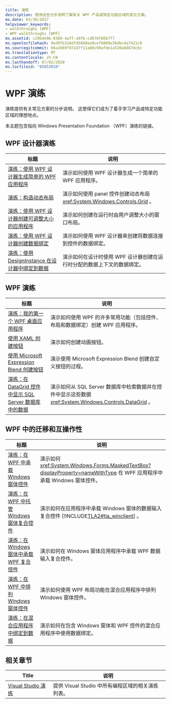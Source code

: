 ```yaml
---
title: 演练
description: 使用这些分步说明了解有关 WPF 产品或特定功能区域的常见方案。
ms.date: 03/30/2017
helpviewer_keywords:
- walkthroughs [WPF]
- WPF walkthroughs [WPF]
ms.assetid: c29bde96-0389-4aff-a9fb-cd678f66b7f7
ms.openlocfilehash: 9ed97b316dfd5608ee9cefb068e36dbc4a7421c0
ms.sourcegitcommit: b6a1869f97a37f11a68c90afde1a520a6887dcbc
ms.translationtype: MT
ms.contentlocale: zh-CN
ms.lasthandoff: 07/02/2020
ms.locfileid: "85853810"
---
```

# <a name="wpf-walkthroughs"></a>WPF 演练
演练提供有关常见方案的分步说明。 这使得它们成为了着手学习产品或特定功能区域的理想地点。

 本主题包含指向 Windows Presentation Foundation （WPF）演练的链接。

## <a name="wpf-designer-walkthroughs"></a>WPF 设计器演练

|标题|说明|
|-----------|-----------------|
|[演练：使用 WPF 设计器生成简单的 WPF 应用程序](https://docs.microsoft.com/previous-versions/visualstudio/visual-studio-2010/bb546972(v=vs.100))|演示如何使用 WPF 设计器生成一个简单的 WPF 应用程序。|
|[演练：构造动态布局](https://docs.microsoft.com/previous-versions/visualstudio/visual-studio-2010/bb514519(v=vs.100))|演示如何使用 panel 控件创建动态布局 <xref:System.Windows.Controls.Grid> 。|
|[演练：使用 WPF 设计器创建可调整大小的应用程序](https://docs.microsoft.com/previous-versions/visualstudio/visual-studio-2010/bb546954(v=vs.100))|演示如何创建在运行时由用户调整大小的窗口布局。|
|[演练：使用 WPF 设计器创建数据绑定](https://docs.microsoft.com/previous-versions/visualstudio/visual-studio-2010/dd434207(v=vs.100))|演示如何使用 WPF 设计器来创建将数据连接到控件的数据绑定。|
|[演练：使用 DesignInstance 在设计器中绑定到数据](https://docs.microsoft.com/previous-versions/visualstudio/visual-studio-2010/dd490796(v=vs.100))|演示如何在设计时使用 WPF 设计器创建在运行时分配的数据上下文的数据绑定。|

## <a name="wpf-walkthroughs"></a>WPF 演练

|标题|说明|
|-----------|-----------------|
|[演练：我的第一个 WPF 桌面应用程序](walkthrough-my-first-wpf-desktop-application.md)|演示如何使用 WPF 的许多常用功能（包括控件、布局和数据绑定）创建 WPF 应用程序。|
|[使用 XAML 创建按钮](../controls/walkthrough-create-a-button-by-using-xaml.md)|演示如何创建动画按钮。|
|[使用 Microsoft Expression Blend 创建按钮](../controls/walkthrough-create-a-button-by-using-microsoft-expression-blend.md)|演示使用 Microsoft Expression Blend 创建自定义按钮的过程。|
|[演练：在 DataGrid 控件中显示 SQL Server 数据库中的数据](../controls/walkthrough-display-data-from-a-sql-server-database-in-a-datagrid-control.md)|演示如何从 SQL Server 数据库中检索数据并在控件中显示这些数据 <xref:System.Windows.Controls.DataGrid> 。|

## <a name="migration-and-interoperability-in-wpf"></a>WPF 中的迁移和互操作性

|标题|说明|
|-----------|-----------------|
|[演练：在 WPF 中承载 Windows 窗体控件](../advanced/walkthrough-hosting-a-windows-forms-control-in-wpf.md)|演示如何 <xref:System.Windows.Forms.MaskedTextBox?displayProperty=nameWithType> 在 WPF 应用程序中承载 Windows 窗体控件。|
|[演练：在 WPF 中托管 Windows 窗体复合控件](../advanced/walkthrough-hosting-a-windows-forms-composite-control-in-wpf.md)|演示如何在应用程序中承载 Windows 窗体的数据输入复合控件 [!INCLUDE[TLA2#tla_winclient](../../../../includes/tla2sharptla-winclient-md.md)] 。|
|[演练：在 Windows 窗体中承载 WPF 复合控件](../advanced/walkthrough-hosting-a-wpf-composite-control-in-windows-forms.md)|演示如何在 Windows 窗体应用程序中承载 WPF 数据输入复合控件。|
|[演练：在 WPF 中排列 Windows 窗体控件](../advanced/walkthrough-arranging-windows-forms-controls-in-wpf.md)|演示如何使用 WPF 布局功能在混合应用程序中排列 Windows 窗体控件。|
|[演练：在混合应用程序中绑定到数据](../advanced/walkthrough-binding-to-data-in-hybrid-applications.md)|演示如何在包含 Windows 窗体和 WPF 控件的混合应用程序中使用数据绑定。|

## <a name="related-sections"></a>相关章节

|Title|说明|
|-----------|-----------------|
|[Visual Studio 演练](https://docs.microsoft.com/previous-versions/visualstudio/visual-studio-2010/szatc41e(v=vs.100))|提供 Visual Studio 中所有编程区域的相关演练列表。|
